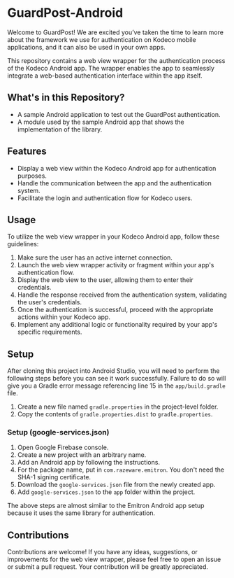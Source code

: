 # GuardPost-Android

Welcome to GuardPost! We are excited you’ve taken the time to learn more about the framework we use for authentication on Kodeco mobile applications, and it can also be used in your own apps.

This repository contains a web view wrapper for the authentication process of the Kodeco Android app. The wrapper enables the app to seamlessly integrate a web-based authentication interface within the app itself.

## What's in this Repository?

- A sample Android application to test out the GuardPost authentication.
- A module used by the sample Android app that shows the implementation of the library.

## Features

- Display a web view within the Kodeco Android app for authentication purposes.
- Handle the communication between the app and the authentication system.
- Facilitate the login and authentication flow for Kodeco users.

## Usage

To utilize the web view wrapper in your Kodeco Android app, follow these guidelines:

1. Make sure the user has an active internet connection.
2. Launch the web view wrapper activity or fragment within your app's authentication flow.
3. Display the web view to the user, allowing them to enter their credentials.
4. Handle the response received from the authentication system, validating the user's credentials.
5. Once the authentication is successful, proceed with the appropriate actions within your Kodeco app.
6. Implement any additional logic or functionality required by your app's specific requirements.

## Setup

After cloning this project into Android Studio, you will need to perform the following steps before you can see it work successfully. Failure to do so will give you a Gradle error message referencing line 15 in the `app/build.gradle` file.

1. Create a new file named `gradle.properties` in the project-level folder.
2. Copy the contents of `gradle.properties.dist` to `gradle.properties`.

### Setup (google-services.json)

1. Open Google Firebase console.
2. Create a new project with an arbitrary name.
3. Add an Android app by following the instructions.
4. For the package name, put in `com.razeware.emitron`. You don't need the SHA-1 signing certificate.
5. Download the `google-services.json` file from the newly created app.
6. Add `google-services.json` to the `app` folder within the project.

The above steps are almost similar to the Emitron Android app setup because it uses the same library for authentication.

## Contributions

Contributions are welcome! If you have any ideas, suggestions, or improvements for the web view wrapper, please feel free to open an issue or submit a pull request. Your contribution will be greatly appreciated.
